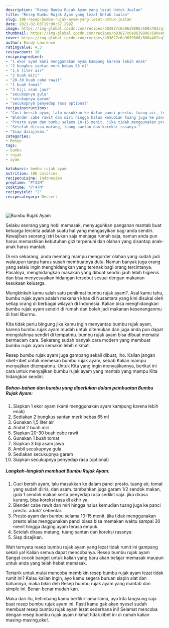 ```yaml
---
description: "Resep Bumbu Rujak Ayam yang lezat Untuk Jualan"
title: "Resep Bumbu Rujak Ayam yang lezat Untuk Jualan"
slug: 196-resep-bumbu-rujak-ayam-yang-lezat-untuk-jualan
date: 2021-02-03T19:00:57.299Z
image: https://img-global.cpcdn.com/recipes/b83827c6a9639886/680x482cq70/bumbu-rujak-ayam-foto-resep-utama.jpg
thumbnail: https://img-global.cpcdn.com/recipes/b83827c6a9639886/680x482cq70/bumbu-rujak-ayam-foto-resep-utama.jpg
cover: https://img-global.cpcdn.com/recipes/b83827c6a9639886/680x482cq70/bumbu-rujak-ayam-foto-resep-utama.jpg
author: Randy Lawrence
ratingvalue: 4.3
reviewcount: 10
recipeingredient:
- "1 ekor ayam kami menggunakan ayam kampung karena lebih enak"
- "2 bungkus santan merk bebas 65 ml"
- "1,5 liter air"
- "2 buah miri"
- "20-30 buah cabe rawit"
- "1 buah tomat"
- "3 biji asam jawa"
- "secukupnya gula"
- "secukupnya garam"
- "secukupnya penyedap rasa optional"
recipeinstructions:
- "Cuci bersih ayam, lalu masukkan ke dalam panci presto. tuang air, tomat yang sudah diiris, dan asam. tambahkan juga garam 1/2 sendok makan, gula 1 sendok makan serta penyedap rasa sedikit saja. jika dirasa kurang, bisa koreksi rasa di akhir ya."
- "Blender cabe rawit dan miri hingga halus kemudian tuang juga ke panci presto. aduk2 sebentar."
- "Presto ayam dan bumbu selama 10-15 menit. jika tidak menggunakan presto alias menggunakan panci biasa bisa memakan waktu sampai 30 menit hingga daging ayam terasa empuk."
- "Setelah dirasa matang, tuang santan dan koreksi rasanya."
- "Siap disajikan."
categories:
- Resep
tags:
- bumbu
- rujak
- ayam

katakunci: bumbu rujak ayam 
nutrition: 186 calories
recipecuisine: Indonesian
preptime: "PT33M"
cooktime: "PT47M"
recipeyield: "2"
recipecategory: Dessert

---
```



![Bumbu Rujak Ayam](https://img-global.cpcdn.com/recipes/b83827c6a9639886/680x482cq70/bumbu-rujak-ayam-foto-resep-utama.jpg)

Selaku seorang yang hobi memasak, menyuguhkan panganan mantab buat keluarga tercinta adalah suatu hal yang mengasyikan bagi anda sendiri. Kewajiban seorang istri bukan saja menjaga rumah saja, namun anda pun harus memastikan kebutuhan gizi terpenuhi dan olahan yang disantap anak-anak harus mantab.

Di era  sekarang, anda memang mampu mengorder olahan yang sudah jadi walaupun tanpa harus susah membuatnya dulu. Namun banyak juga orang yang selalu ingin menghidangkan yang terenak bagi orang tercintanya. Pasalnya, menghidangkan masakan yang dibuat sendiri jauh lebih higienis dan bisa menyesuaikan hidangan tersebut sesuai dengan makanan kesukaan keluarga. 



Mungkinkah kamu salah satu penikmat bumbu rujak ayam?. Asal kamu tahu, bumbu rujak ayam adalah makanan khas di Nusantara yang kini disukai oleh setiap orang di berbagai wilayah di Indonesia. Kalian bisa menghidangkan bumbu rujak ayam sendiri di rumah dan boleh jadi makanan kesenanganmu di hari liburmu.

Kita tidak perlu bingung jika kamu ingin menyantap bumbu rujak ayam, karena bumbu rujak ayam mudah untuk ditemukan dan juga anda pun dapat mengolahnya sendiri di tempatmu. bumbu rujak ayam bisa dibuat memalui bermacam cara. Sekarang sudah banyak cara modern yang membuat bumbu rujak ayam semakin lebih nikmat.

Resep bumbu rujak ayam juga gampang sekali dibuat, lho. Kalian jangan ribet-ribet untuk memesan bumbu rujak ayam, sebab Kalian mampu menyajikan ditempatmu. Untuk Kita yang ingin menyajikannya, berikut ini cara untuk menyajikan bumbu rujak ayam yang mantab yang mampu Kita hidangkan sendiri.

<!--inarticleads1-->

##### Bahan-bahan dan bumbu yang diperlukan dalam pembuatan Bumbu Rujak Ayam:

1. Siapkan 1 ekor ayam (kami menggunakan ayam kampung karena lebih enak)
1. Sediakan 2 bungkus santan merk bebas 65 ml
1. Gunakan 1,5 liter air
1. Ambil 2 buah miri
1. Siapkan 20-30 buah cabe rawit
1. Gunakan 1 buah tomat
1. Siapkan 3 biji asam jawa
1. Ambil secukupnya gula
1. Sediakan secukupnya garam
1. Siapkan secukupnya penyedap rasa (optional)




<!--inarticleads2-->

##### Langkah-langkah membuat Bumbu Rujak Ayam:

1. Cuci bersih ayam, lalu masukkan ke dalam panci presto. tuang air, tomat yang sudah diiris, dan asam. tambahkan juga garam 1/2 sendok makan, gula 1 sendok makan serta penyedap rasa sedikit saja. jika dirasa kurang, bisa koreksi rasa di akhir ya.
1. Blender cabe rawit dan miri hingga halus kemudian tuang juga ke panci presto. aduk2 sebentar.
1. Presto ayam dan bumbu selama 10-15 menit. jika tidak menggunakan presto alias menggunakan panci biasa bisa memakan waktu sampai 30 menit hingga daging ayam terasa empuk.
1. Setelah dirasa matang, tuang santan dan koreksi rasanya.
1. Siap disajikan.




Wah ternyata resep bumbu rujak ayam yang lezat tidak rumit ini gampang sekali ya! Kalian semua dapat mencobanya. Resep bumbu rujak ayam Sangat cocok banget untuk kalian yang baru akan belajar memasak maupun untuk anda yang telah hebat memasak.

Tertarik untuk mulai mencoba membikin resep bumbu rujak ayam lezat tidak rumit ini? Kalau kalian ingin, ayo kamu segera buruan siapin alat dan bahannya, maka bikin deh Resep bumbu rujak ayam yang mantab dan simple ini. Benar-benar mudah kan. 

Maka dari itu, ketimbang kamu berfikir lama-lama, ayo kita langsung saja buat resep bumbu rujak ayam ini. Pasti kamu gak akan nyesel sudah membuat resep bumbu rujak ayam lezat sederhana ini! Selamat mencoba dengan resep bumbu rujak ayam nikmat tidak ribet ini di rumah kalian masing-masing,oke!.

